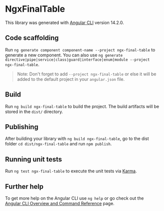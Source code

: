 # NgxFinalTable

This library was generated with [Angular CLI](https://github.com/angular/angular-cli) version 14.2.0.

## Code scaffolding

Run `ng generate component component-name --project ngx-final-table` to generate a new component. You can also use `ng generate directive|pipe|service|class|guard|interface|enum|module --project ngx-final-table`.
> Note: Don't forget to add `--project ngx-final-table` or else it will be added to the default project in your `angular.json` file. 

## Build

Run `ng build ngx-final-table` to build the project. The build artifacts will be stored in the `dist/` directory.

## Publishing

After building your library with `ng build ngx-final-table`, go to the dist folder `cd dist/ngx-final-table` and run `npm publish`.

## Running unit tests

Run `ng test ngx-final-table` to execute the unit tests via [Karma](https://karma-runner.github.io).

## Further help

To get more help on the Angular CLI use `ng help` or go check out the [Angular CLI Overview and Command Reference](https://angular.io/cli) page.
